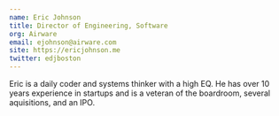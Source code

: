 ```yaml
---
name: Eric Johnson
title: Director of Engineering, Software
org: Airware
email: ejohnson@airware.com
site: https://ericjohnson.me
twitter: edjboston
---
```


Eric is a daily coder and systems thinker with a high EQ. He has over 10 years experience in startups and is a veteran of the boardroom, several aquisitions, and an IPO.